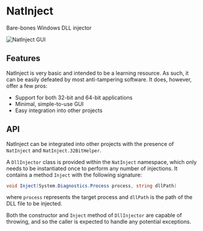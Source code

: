 # NatInject
Bare-bones Windows DLL injector

![NatInject GUI](https://github.com/natcat256/NatInject/assets/95653800/56592506-b730-4988-9bde-e361cb9d3e96)

## Features
NatInject is very basic and intended to be a learning resource. As such, it can be easily defeated by most anti-tampering software. It does, however, offer a few pros:
- Support for both 32-bit and 64-bit applications
- Minimal, simple-to-use GUI
- Easy integration into other projects

## API
NatInject can be integrated into other projects with the presence of ``NatInject`` and ``NatInject.32BitHelper``.

A ``DllInjector`` class is provided within the ``NatInject`` namespace, which only needs to be instantiated once to perform any number of injections. It contains a method ``Inject`` with the following signature:
```cs
void Inject(System.Diagnostics.Process process, string dllPath)
```
where ``process`` represents the target process and ``dllPath`` is the path of the DLL file to be injected.

Both the constructor and ``Inject`` method of ``DllInjector`` are capable of throwing, and so the caller is expected to handle any potential exceptions.